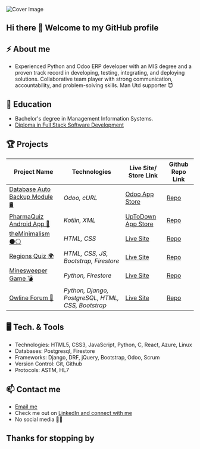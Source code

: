 ![Cover Image](https://media.licdn.com/dms/image/D4E16AQFds7cpAJygjg/profile-displaybackgroundimage-shrink_350_1400/0/1707939115455?e=1723075200&v=beta&t=PhpVSFh8x1qugfK86oG1BlMsnMd4sXQJ68UwKGt4daI)


## Hi there 👋 Welcome to my GitHub profile

## ⚡ About me

- Experienced Python and Odoo ERP developer with an MIS degree and a proven track record in developing, testing, integrating, and deploying solutions. Collaborative team player with strong communication, accountability, and problem-solving skills. Man Utd supporter 😈


## 🔭 Education
- Bachelor's degree in Management Information Systems.
- [Diploma in Full Stack Software Development](https://www.credential.net/ff990856-7776-443c-9c5f-5fd0e44a1f4f#gs.4l18em)


## 🏆 Projects

| Project Name | Technologies| Live Site/ Store Link | Github Repo Link |
| --------------------- | --------------------- | --------------------- | --------------------- |
| <u>Database Auto Backup Module 🛢</u> | _Odoo, cURL_ | [Odoo App Store](https://apps.odoo.com/apps/modules/14.0/database_autobackup/) | [Repo](https://github.com/khubabshams/Odoo-Database-Auto-Backup) |
| <u>PharmaQuiz Android App 📱</u> | _Kotlin, XML_ | [UpToDown App Store](https://pharmaquiz.en.uptodown.com/android) | [Repo](https://github.com/khubabshams/PharmaQuiz) |
| <u>theMinimalism ⚫⚪</u> | _HTML, CSS_ | [Live Site](https://khubabshams.github.io/minimalism/) | [Repo](https://github.com/khubabshams/minimalism) |
| <u>Regions Quiz 🌍</u> | _HTML, CSS, JS, Bootstrap, Firestore_ | [Live Site](https://khubabshams.github.io/regions-quiz/) | [Repo](https://github.com/khubabshams/regions-quiz) |
| <u>Minesweeper Game 💣</u> | _Python, Firestore_ | [Live Site](https://cli-minesweeper.herokuapp.com/) | [Repo](https://github.com/khubabshams/minesweeper) |
| <u>Owline Forum 💬</u> | _Python, Django, PostgreSQL, HTML, CSS, Bootstrap_ | [Live Site](https://owline.herokuapp.com/) | [Repo](https://github.com/khubabshams/owline) |


## 🖥️ Tech. & Tools
- Technologies: 		HTML5, CSS3, JavaScript, Python, C, React, Azure, Linux
- Databases:			  Postgresql, Firestore
- Frameworks:		    Django, DRF, jQuery, Bootstrap, Odoo, Scrum
- Version Control:  Git, Github
- Protocols:        ASTM, HL7


## 📫 Contact me

- <a href="mailto:kshamse4@gmail.com">Email me</a>
- Check me out on [LinkedIn and connect with me](https://www.linkedin.com/in/khubabshams/)
- No social media 📵😅


## Thanks for stopping by
